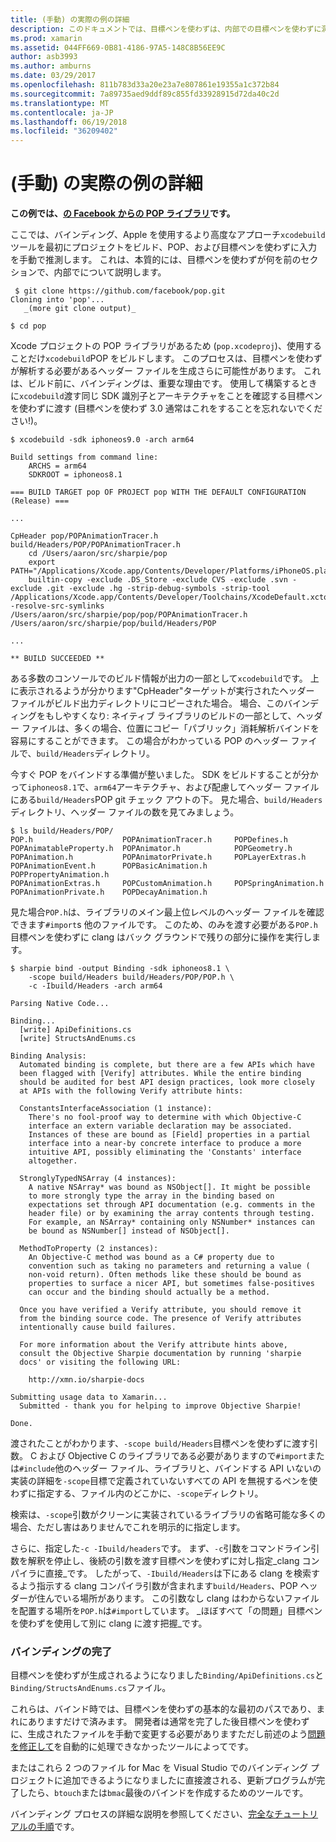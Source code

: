 ```yaml
---
title: (手動) の実際の例の詳細
description: このドキュメントでは、目標ペンを使わずは、内部での目標ペンを使わずに洞察を提供するへの入力として xcodebuild の出力を使用する方法について説明します。
ms.prod: xamarin
ms.assetid: 044FF669-0B81-4186-97A5-148C8B56EE9C
author: asb3993
ms.author: amburns
ms.date: 03/29/2017
ms.openlocfilehash: 811b783d33a20e23a7e807861e19355a1c372b84
ms.sourcegitcommit: 7a89735aed9ddf89c855fd33928915d72da40c2d
ms.translationtype: MT
ms.contentlocale: ja-JP
ms.lasthandoff: 06/19/2018
ms.locfileid: "36209402"
---
```

# <a name="advanced-manual-real-world-example"></a>(手動) の実際の例の詳細

**この例では、[の Facebook からの POP ライブラリ](https://github.com/facebook/pop)です。**

ここでは、バインディング、Apple を使用するより高度なアプローチ`xcodebuild`ツールを最初にプロジェクトをビルド、POP、および目標ペンを使わずに入力を手動で推測します。 これは、本質的には、目標ペンを使わずが何を前のセクションで、内部でについて説明します。

```
 $ git clone https://github.com/facebook/pop.git
Cloning into 'pop'...
   _(more git clone output)_

$ cd pop
```

Xcode プロジェクトの POP ライブラリがあるため (`pop.xcodeproj`)、使用することだけ`xcodebuild`POP をビルドします。 このプロセスは、目標ペンを使わずが解析する必要があるヘッダー ファイルを生成さらに可能性があります。 これは、ビルド前に、バインディングは、重要な理由です。 使用して構築するときに`xcodebuild`渡す同じ SDK 識別子とアーキテクチャをことを確認する目標ペンを使わずに渡す (目標ペンを使わず 3.0 通常はこれをすることを忘れないでください!)。

```
$ xcodebuild -sdk iphoneos9.0 -arch arm64

Build settings from command line:
    ARCHS = arm64
    SDKROOT = iphoneos8.1
 
=== BUILD TARGET pop OF PROJECT pop WITH THE DEFAULT CONFIGURATION (Release) ===
 
...
 
CpHeader pop/POPAnimationTracer.h build/Headers/POP/POPAnimationTracer.h
    cd /Users/aaron/src/sharpie/pop
    export PATH="/Applications/Xcode.app/Contents/Developer/Platforms/iPhoneOS.platform/Developer/usr/bin:/Applications/Xcode.app/Contents/Developer/usr/bin:/Users/aaron/bin::/usr/local/bin:/usr/bin:/bin:/usr/sbin:/sbin:/opt/X11/bin:/usr/local/git/bin:/Users/aaron/.rvm/bin"
    builtin-copy -exclude .DS_Store -exclude CVS -exclude .svn -exclude .git -exclude .hg -strip-debug-symbols -strip-tool /Applications/Xcode.app/Contents/Developer/Toolchains/XcodeDefault.xctoolchain/usr/bin/strip -resolve-src-symlinks /Users/aaron/src/sharpie/pop/pop/POPAnimationTracer.h /Users/aaron/src/sharpie/pop/build/Headers/POP
 
...
 
** BUILD SUCCEEDED **
```

ある多数のコンソールでのビルド情報が出力の一部として`xcodebuild`です。 上に表示されるようが分かります"CpHeader"ターゲットが実行されたヘッダー ファイルがビルド出力ディレクトリにコピーされた場合。 場合、このバインディングをもしやすくなり: ネイティブ ライブラリのビルドの一部として、ヘッダー ファイルは、多くの場合、位置にコピー「パブリック」消耗解析バインドを容易にすることができます。 この場合がわかっている POP のヘッダー ファイルで、`build/Headers`ディレクトリ。

今すぐ POP をバインドする準備が整いました。 SDK をビルドすることが分かって`iphoneos8.1`で、`arm64`アーキテクチャ、および配慮してヘッダー ファイルにある`build/Headers`POP git チェック アウトの下。 見た場合、`build/Headers`ディレクトリ、ヘッダー ファイルの数を見てみましょう。

```
$ ls build/Headers/POP/
POP.h                    POPAnimationTracer.h     POPDefines.h
POPAnimatableProperty.h  POPAnimator.h            POPGeometry.h
POPAnimation.h           POPAnimatorPrivate.h     POPLayerExtras.h
POPAnimationEvent.h      POPBasicAnimation.h      POPPropertyAnimation.h
POPAnimationExtras.h     POPCustomAnimation.h     POPSpringAnimation.h
POPAnimationPrivate.h    POPDecayAnimation.h
```

見た場合`POP.h`は、ライブラリのメイン最上位レベルのヘッダー ファイルを確認できます`#import`s 他のファイルです。 このため、のみを渡す必要がある`POP.h`目標ペンを使わずに clang はバック グラウンドで残りの部分に操作を実行します。

```
$ sharpie bind -output Binding -sdk iphoneos8.1 \
    -scope build/Headers build/Headers/POP/POP.h \
    -c -Ibuild/Headers -arch arm64

Parsing Native Code...

Binding...
  [write] ApiDefinitions.cs
  [write] StructsAndEnums.cs

Binding Analysis:
  Automated binding is complete, but there are a few APIs which have
  been flagged with [Verify] attributes. While the entire binding
  should be audited for best API design practices, look more closely
  at APIs with the following Verify attribute hints:

  ConstantsInterfaceAssociation (1 instance):
    There's no fool-proof way to determine with which Objective-C
    interface an extern variable declaration may be associated.
    Instances of these are bound as [Field] properties in a partial
    interface into a near-by concrete interface to produce a more
    intuitive API, possibly eliminating the 'Constants' interface
    altogether.

  StronglyTypedNSArray (4 instances):
    A native NSArray* was bound as NSObject[]. It might be possible
    to more strongly type the array in the binding based on
    expectations set through API documentation (e.g. comments in the
    header file) or by examining the array contents through testing.
    For example, an NSArray* containing only NSNumber* instances can
    be bound as NSNumber[] instead of NSObject[].

  MethodToProperty (2 instances):
    An Objective-C method was bound as a C# property due to
    convention such as taking no parameters and returning a value (
    non-void return). Often methods like these should be bound as
    properties to surface a nicer API, but sometimes false-positives
    can occur and the binding should actually be a method.

  Once you have verified a Verify attribute, you should remove it
  from the binding source code. The presence of Verify attributes
  intentionally cause build failures.

  For more information about the Verify attribute hints above,
  consult the Objective Sharpie documentation by running 'sharpie
  docs' or visiting the following URL:

    http://xmn.io/sharpie-docs

Submitting usage data to Xamarin...
  Submitted - thank you for helping to improve Objective Sharpie!

Done.
```

渡されたことがわかります、`-scope build/Headers`目標ペンを使わずに渡す引数。 C および Objective C のライブラリである必要がありますので`#import`または`#include`他のヘッダー ファイル、ライブラリと、バインドする API いないの実装の詳細を`-scope`目標で定義されていないすべての API を無視するペンを使わずに指定する、ファイル内のどこかに、`-scope`ディレクトリ。

検索は、`-scope`引数がクリーンに実装されているライブラリの省略可能な多くの場合、ただし害はありませんでこれを明示的に指定します。

さらに、指定した`-c -Ibuild/headers`です。 まず、`-c`引数をコマンドライン引数を解釈を停止し、後続の引数を渡す目標ペンを使わずに対し指定_clang コンパイラに直接_です。 したがって、`-Ibuild/Headers`は下にある clang を検索するよう指示する clang コンパイラ引数が含まれます`build/Headers`、POP ヘッダーが住んでいる場所があります。 この引数なし clang はわからないファイルを配置する場所を`POP.h`は`#import`しています。 _ほぼすべて「の問題」目標ペンを使わずを使用して別に clang に渡す把握_です。

### <a name="completing-the-binding"></a>バインディングの完了

目標ペンを使わずが生成されるようになりました`Binding/ApiDefinitions.cs`と`Binding/StructsAndEnums.cs`ファイル。

これらは、バインド時では、目標ペンを使わずの基本的な最初のパスであり、まれにありますだけで済みます。 開発者は通常を完了した後目標ペンを使わずに、生成されたファイルを手動で変更する必要がありますただし前述のよう[問題を修正して](~/cross-platform/macios/binding/objective-sharpie/platform/apidefinitions-structsandenums.md)を自動的に処理できなかったツールによってです。

またはこれら 2 つのファイル for Mac を Visual Studio でのバインディング プロジェクトに追加できるようになりましたに直接渡される、更新プログラムが完了したら、`btouch`または`bmac`最後のバインドを作成するためのツールです。

バインディング プロセスの詳細な説明を参照してください、[完全なチュートリアルの手順](~/ios/platform/binding-objective-c/walkthrough.md)です。

